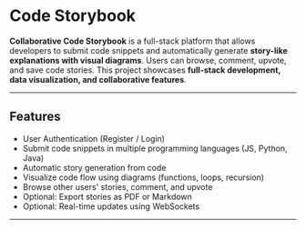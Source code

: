 # Code Storybook

**Collaborative Code Storybook** is a full-stack platform that allows developers to submit code snippets and automatically generate **story-like explanations with visual diagrams**. Users can browse, comment, upvote, and save code stories. This project showcases **full-stack development, data visualization, and collaborative features**.

---

## **Features**
- User Authentication (Register / Login)
- Submit code snippets in multiple programming languages (JS, Python, Java)
- Automatic story generation from code
- Visualize code flow using diagrams (functions, loops, recursion)
- Browse other users' stories, comment, and upvote
- Optional: Export stories as PDF or Markdown
- Optional: Real-time updates using WebSockets

---

